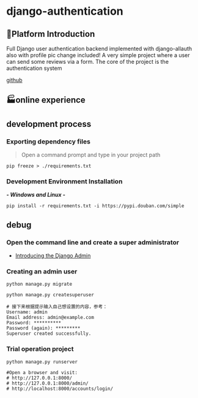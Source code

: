 # django-authentication

## 🌈Platform Introduction

Full Django user authentication backend implemented with django-allauth also with profile pic change included!
A very simple project where a user can send some reviews via a form.
The core of the project is the authentication system

[github](https://github.com/nicodem96/django-authentication)

## 🏭online experience

## development process

### Exporting dependency files 

> Open a command prompt and type in your project path

```shell
pip freeze > ./requirements.txt
```

### Development Environment Installation

***- Windows and Linux -*** 

```shell 
pip install -r requirements.txt -i https://pypi.douban.com/simple
```

## debug

### Open the command line and create a super administrator

- [Introducing the Django Admin](https://docs.djangoproject.com/en/4.2/intro/tutorial02/#introducing-the-django-admin)

### Creating an admin user

```shell
python manage.py migrate

python manage.py createsuperuser

# 接下来根据提示输入自己想设置的内容，参考：
Username: admin
Email address: admin@example.com
Password: **********
Password (again): *********
Superuser created successfully.
```

### Trial operation project

```shell
python manage.py runserver

#Open a browser and visit:
# http://127.0.0.1:8000/
# http://127.0.0.1:8000/admin/
# http://localhost:8000/accounts/login/
```
